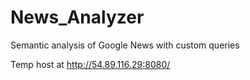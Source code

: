 # News_Analyzer
Semantic analysis of Google News with custom queries

Temp host at
http://54.89.116.29:8080/
